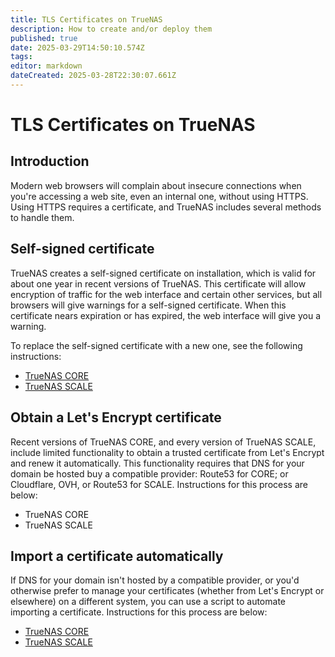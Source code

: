 ```yaml
---
title: TLS Certificates on TrueNAS
description: How to create and/or deploy them
published: true
date: 2025-03-29T14:50:10.574Z
tags: 
editor: markdown
dateCreated: 2025-03-28T22:30:07.661Z
---
```


# TLS Certificates on TrueNAS
## Introduction
Modern web browsers will complain about insecure connections when you're accessing a web site, even an internal one, without using HTTPS.  Using HTTPS requires a certificate, and TrueNAS includes several methods to handle them.
## Self-signed certificate
TrueNAS creates a self-signed certificate on installation, which is valid for about one year in recent versions of TrueNAS.  This certificate will allow encryption of traffic for the web interface and certain other services, but all browsers will give warnings for a self-signed certificate.  When this certificate nears expiration or has expired, the web interface will give you a warning.

To replace the self-signed certificate with a new one, see the following instructions:
* [TrueNAS CORE](/fester/maintain-truenas/selfsigned-core)
* [TrueNAS SCALE](/fester/maintain-truenas/selfsigned-scale)
## Obtain a Let's Encrypt certificate
Recent versions of TrueNAS CORE, and every version of TrueNAS SCALE, include limited functionality to obtain a trusted certificate from Let's Encrypt and renew it automatically.  This functionality requires that DNS for your domain be hosted buy a compatible provider: Route53 for CORE; or Cloudflare, OVH, or Route53 for SCALE.  Instructions for this process are below:
* TrueNAS CORE
* TrueNAS SCALE
## Import a certificate automatically
If DNS for your domain isn't hosted by a compatible provider, or you'd otherwise prefer to manage your certificates (whether from Let's Encrypt or elsewhere) on a different system, you can use a script to automate importing a certificate.  Instructions for this process are below:
* [TrueNAS CORE](/fester/maintain-truenas/script-cert-core)
* [TrueNAS SCALE](/fester/maintain-truenas/script-cert-scale)
